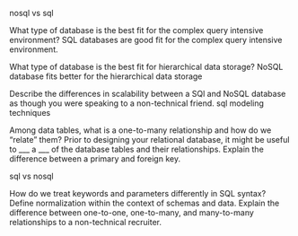 nosql vs sql

What type of database is the best fit for the complex query intensive environment?
SQL databases are good fit for the complex query intensive environment.

What type of database is the best fit for hierarchical data storage?
NoSQL database fits better for the hierarchical data storage

Describe the differences in scalability between a SQl and NoSQL database as though you were speaking to a non-technical friend.
sql modeling techniques

Among data tables, what is a one-to-many relationship and how do we “relate” them?
Prior to designing your relational database, it might be useful to ___ a ___ of the database tables and their relationships.
Explain the difference between a primary and foreign key.

sql vs nosql

How do we treat keywords and parameters differently in SQL syntax?
Define normalization within the context of schemas and data.
Explain the difference between one-to-one, one-to-many, and many-to-many relationships to a non-technical recruiter.
